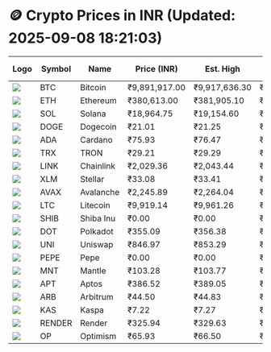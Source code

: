 # 🪙 Crypto Prices in INR (Updated: 2025-09-08 18:21:03)

| Logo | Symbol | Name       | Price (INR) | Est. High | Est. Low | Gross Profit | Fees | Net Profit | ROI % |
|------|--------|------------|-------------|-----------|----------|---------------|------|-------------|--------|
| ![](https://coin-images.coingecko.com/coins/images/1/large/bitcoin.png?1696501400) | BTC    | Bitcoin    | ₹9,891,917.00 | ₹9,917,636.30 | ₹9,866,197.70 | ₹521.36 | ₹200.00 | ₹321.36 | 0.32% |
| ![](https://coin-images.coingecko.com/coins/images/279/large/ethereum.png?1696501628) | ETH    | Ethereum   | ₹380,613.00 | ₹381,905.10 | ₹379,320.90 | ₹681.27 | ₹200.00 | ₹481.27 | 0.48% |
| ![](https://coin-images.coingecko.com/coins/images/4128/large/solana.png?1718769756) | SOL    | Solana     | ₹18,964.75 | ₹19,154.60 | ₹18,774.90 | ₹2,022.35 | ₹200.00 | ₹1,822.35 | 1.82% |
| ![](https://coin-images.coingecko.com/coins/images/5/large/dogecoin.png?1696501409) | DOGE   | Dogecoin   | ₹21.01 | ₹21.25 | ₹20.77 | ₹2,311.03 | ₹200.00 | ₹2,111.03 | 2.11% |
| ![](https://coin-images.coingecko.com/coins/images/975/large/cardano.png?1696502090) | ADA    | Cardano    | ₹75.93 | ₹76.47 | ₹75.39 | ₹1,440.57 | ₹200.00 | ₹1,240.57 | 1.24% |
| ![](https://coin-images.coingecko.com/coins/images/1094/large/tron-logo.png?1696502193) | TRX    | TRON       | ₹29.21 | ₹29.29 | ₹29.13 | ₹566.47 | ₹200.00 | ₹366.47 | 0.37% |
| ![](https://coin-images.coingecko.com/coins/images/877/large/chainlink-new-logo.png?1696502009) | LINK   | Chainlink  | ₹2,029.36 | ₹2,043.44 | ₹2,015.28 | ₹1,397.22 | ₹200.00 | ₹1,197.22 | 1.20% |
| ![](https://coin-images.coingecko.com/coins/images/100/large/fmpFRHHQ_400x400.jpg?1735231350) | XLM    | Stellar    | ₹33.08 | ₹33.41 | ₹32.75 | ₹2,033.77 | ₹200.00 | ₹1,833.77 | 1.83% |
| ![](https://coin-images.coingecko.com/coins/images/12559/large/Avalanche_Circle_RedWhite_Trans.png?1696512369) | AVAX   | Avalanche  | ₹2,245.89 | ₹2,264.04 | ₹2,227.74 | ₹1,629.45 | ₹200.00 | ₹1,429.45 | 1.43% |
| ![](https://coin-images.coingecko.com/coins/images/2/large/litecoin.png?1696501400) | LTC    | Litecoin   | ₹9,919.14 | ₹9,961.26 | ₹9,877.02 | ₹852.80 | ₹200.00 | ₹652.80 | 0.65% |
| ![](https://coin-images.coingecko.com/coins/images/11939/large/shiba.png?1696511800) | SHIB   | Shiba Inu  | ₹0.00 | ₹0.00 | ₹0.00 | ₹1,322.28 | ₹200.00 | ₹1,122.28 | 1.12% |
| ![](https://coin-images.coingecko.com/coins/images/12171/large/polkadot.png?1696512008) | DOT    | Polkadot   | ₹355.09 | ₹356.38 | ₹353.80 | ₹727.52 | ₹200.00 | ₹527.52 | 0.53% |
| ![](https://coin-images.coingecko.com/coins/images/12504/large/uniswap-logo.png?1720676669) | UNI    | Uniswap    | ₹846.97 | ₹853.29 | ₹840.65 | ₹1,504.56 | ₹200.00 | ₹1,304.56 | 1.30% |
| ![](https://coin-images.coingecko.com/coins/images/29850/large/pepe-token.jpeg?1696528776) | PEPE   | Pepe       | ₹0.00 | ₹0.00 | ₹0.00 | ₹1,591.12 | ₹200.00 | ₹1,391.12 | 1.39% |
| ![](https://coin-images.coingecko.com/coins/images/30980/large/Mantle-Logo-mark.png?1739213200) | MNT    | Mantle     | ₹103.28 | ₹103.77 | ₹102.79 | ₹945.58 | ₹200.00 | ₹745.58 | 0.75% |
| ![](https://coin-images.coingecko.com/coins/images/26455/large/aptos_round.png?1696525528) | APT    | Aptos      | ₹386.52 | ₹389.05 | ₹383.99 | ₹1,318.79 | ₹200.00 | ₹1,118.79 | 1.12% |
| ![](https://coin-images.coingecko.com/coins/images/16547/large/arb.jpg?1721358242) | ARB    | Arbitrum   | ₹44.50 | ₹44.83 | ₹44.17 | ₹1,487.38 | ₹200.00 | ₹1,287.38 | 1.29% |
| ![](https://coin-images.coingecko.com/coins/images/25751/large/kaspa-icon-exchanges.png?1696524837) | KAS    | Kaspa      | ₹7.22 | ₹7.27 | ₹7.17 | ₹1,507.12 | ₹200.00 | ₹1,307.12 | 1.31% |
| ![](https://coin-images.coingecko.com/coins/images/11636/large/rndr.png?1696511529) | RENDER | Render     | ₹325.94 | ₹329.63 | ₹322.25 | ₹2,292.03 | ₹200.00 | ₹2,092.03 | 2.09% |
| ![](https://coin-images.coingecko.com/coins/images/25244/large/Optimism.png?1696524385) | OP     | Optimism   | ₹65.93 | ₹66.50 | ₹65.36 | ₹1,748.82 | ₹200.00 | ₹1,548.82 | 1.55% |
